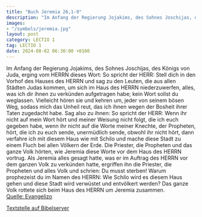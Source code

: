 ```yaml
---
title: "Buch Jeremia 26,1-9"
description: "Im Anfang der Regierung Jojakims, des Sohnes Joschijas, des Königs von Juda, erging vom HERRN dieses Wort: So spricht der HERR: Stell dich in den Vorhof des Hauses des HERRN und sag zu den Leuten, die aus allen Städten Judas kommen, um sich im Haus des HERRN niederzuwerfen, alles...."
images:
- "/symbols/jeremia.jpg"
layout: post
category: LECTIO 1
tag: LECTIO 1
date: 2024-08-02 06:30:00 +0100
---
```

Im Anfang der Regierung Jojakims, des Sohnes Joschijas, des Königs von Juda, erging vom HERRN dieses Wort:
So spricht der HERR: Stell dich in den Vorhof des Hauses des HERRN und sag zu den Leuten, die aus allen Städten Judas kommen, um sich im Haus des HERRN niederzuwerfen, alles, was ich dir ihnen zu verkünden aufgetragen habe; kein Wort sollst du weglassen.<!--more-->
Vielleicht hören sie und kehren um, jeder von seinem bösen Weg, sodass mich das Unheil reut, das ich ihnen wegen der Bosheit ihrer Taten zugedacht habe.
Sag also zu ihnen: So spricht der HERR: Wenn ihr nicht auf mein Wort hört und meiner Weisung nicht folgt, die ich euch gegeben habe,
wenn ihr nicht auf die Worte meiner Knechte, der Propheten, hört, die ich zu euch sende, unermüdlich sende, obwohl ihr nicht hört,
dann verfahre ich mit diesem Haus wie mit Schilo und mache diese Stadt zu einem Fluch bei allen Völkern der Erde.
Die Priester, die Propheten und das ganze Volk hörten, wie Jeremia diese Worte vor dem Haus des HERRN vortrug.
Als Jeremia alles gesagt hatte, was er im Auftrag des HERRN vor dem ganzen Volk zu verkünden hatte, ergriffen ihn die Priester, die Propheten und alles Volk und schrien: Du musst sterben!
Warum prophezeist du im Namen des HERRN: Wie Schilo wird es diesem Haus gehen und diese Stadt wird verwüstet und entvölkert werden? Das ganze Volk rottete sich beim Haus des HERRN um Jeremia zusammen.<br>
[Quelle: Evangelizo](https://evangeliumtagfuertag.org/DE/gospel)

[Textstelle auf Bibelserver](https://www.bibleserver.com/EU/Jeremia26,1-9)

